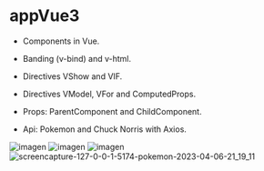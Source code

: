 # appVue3

- Components in Vue.

- Banding (v-bind) and v-html.

- Directives VShow and VIF.

- Directives VModel, VFor and ComputedProps.

- Props: ParentComponent and ChildComponent.

- Api: Pokemon and Chuck Norris with Axios.

![imagen](https://user-images.githubusercontent.com/113030390/230447911-165a4ce2-1503-4f55-8097-cfaf21348397.png)
![imagen](https://user-images.githubusercontent.com/113030390/230456504-64437f5c-37d7-4b82-a279-a42a81208857.png)
![imagen](https://user-images.githubusercontent.com/113030390/230464995-bbdc17c8-197e-4414-97bf-3a5497dad5a3.png)
![screencapture-127-0-0-1-5174-pokemon-2023-04-06-21_19_11](https://user-images.githubusercontent.com/113030390/230474961-750674d1-da16-43d9-94aa-3e402f7e5165.png)



